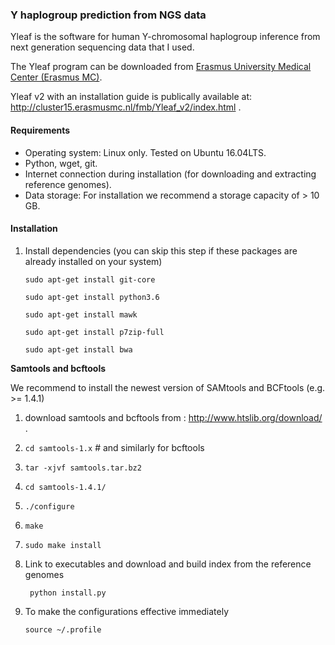 ### Y haplogroup prediction from NGS data

Yleaf is the software for human Y-chromosomal haplogroup inference from next generation sequencing data that I used.

The Yleaf program can be downloaded from [Erasmus University Medical Center (Erasmus MC)](https://www6.erasmusmc.nl/genetic_identification/resources/). 

Yleaf v2 with an installation guide is publically available at: http://cluster15.erasmusmc.nl/fmb/Yleaf_v2/index.html .



#### Requirements
- Operating system: Linux only. Tested on Ubuntu 16.04LTS.
- Python, wget, git.
- Internet connection during installation (for downloading and extracting reference genomes).
- Data storage: For installation we recommend a storage capacity of > 10 GB.
#### Installation
1. Install dependencies (you can skip this step if these packages are already installed on your system)
 
   ```sudo apt-get install git-core```
 
   ```sudo apt-get install python3.6```
 
   ```sudo apt-get install mawk```
 
   ```sudo apt-get install p7zip-full```
 
   ```sudo apt-get install bwa```

 **Samtools and bcftools**
 
We recommend to install the newest version of SAMtools and BCFtools (e.g. >= 1.4.1)
  1. download samtools and bcftools from : http://www.htslib.org/download/ .
  2. ```cd samtools-1.x```    # and similarly for bcftools
  3. ```tar -xjvf samtools.tar.bz2```
  4. ```cd samtools-1.4.1/```
  5. ```./configure```
  6. ```make```
  7. ```sudo make install```
 


2. Link to executables and download and build index from the reference genomes

   ``` python install.py```

3. To make the configurations effective immediately

   ```source ~/.profile```
